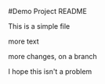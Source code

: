 #Demo Project README

This is a simple file

more text

more changes, on a branch

I hope this isn't a problem
